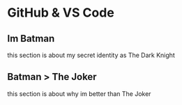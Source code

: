 # GitHub & VS Code
 
## Im Batman

this section is about my secret identity as The Dark Knight

## Batman > The Joker

this section is about why im better than The Joker